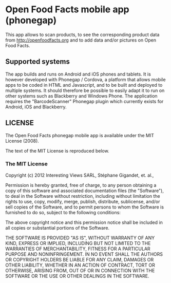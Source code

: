 # Open Food Facts mobile app (phonegap) #

This app allows to scan products, to see the corresponding product data from http://openfoodfacts.org and to add data and/or pictures on Open Food Facts. 

## Supported systems ##

The app builds and runs on Android and iOS phones and tablets. It is however developed with Phonegap / Cordova, a platform that allows mobile apps to be coded in HTML and Javascript, and to be built and deployed
to multiple systems. It should therefore be possible to easily adapt it to run on other systems such as 
Blackberry and Windows Phone. The application requires the "BarcodeScanner" Phonegap plugin
which currently exists for Android, iOS and Blackberry.

## LICENSE ##

The Open Food Facts phonegap mobile app is available under the MIT License (2008).

The text of the MIT License is reproduced below.

### The MIT License

Copyright (c) 2012 Interesting Views SARL, Stéphane Gigandet, et. al.,

 Permission is hereby granted, free of charge, to any person obtaining a copy
 of this software and associated documentation files (the "Software"), to deal
 in the Software without restriction, including without limitation the rights
 to use, copy, modify, merge, publish, distribute, sublicense, and/or sell
 copies of the Software, and to permit persons to whom the Software is
 furnished to do so, subject to the following conditions:

 The above copyright notice and this permission notice shall be included in
 all copies or substantial portions of the Software.

 THE SOFTWARE IS PROVIDED "AS IS", WITHOUT WARRANTY OF ANY KIND, EXPRESS OR
 IMPLIED, INCLUDING BUT NOT LIMITED TO THE WARRANTIES OF MERCHANTABILITY,
 FITNESS FOR A PARTICULAR PURPOSE AND NONINFRINGEMENT. IN NO EVENT SHALL THE
 AUTHORS OR COPYRIGHT HOLDERS BE LIABLE FOR ANY CLAIM, DAMAGES OR OTHER
 LIABILITY, WHETHER IN AN ACTION OF CONTRACT, TORT OR OTHERWISE, ARISING FROM,
 OUT OF OR IN CONNECTION WITH THE SOFTWARE OR THE USE OR OTHER DEALINGS IN
 THE SOFTWARE.
